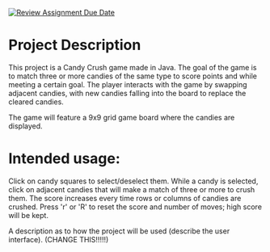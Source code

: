 [![Review Assignment Due Date](https://classroom.github.com/assets/deadline-readme-button-22041afd0340ce965d47ae6ef1cefeee28c7c493a6346c4f15d667ab976d596c.svg)](https://classroom.github.com/a/YxXKqIeT)
# Project Description

This project is a Candy Crush game made in Java. The goal of the game is to match three or more candies of the same type to score points and while meeting a certain goal. The player interacts with the game by swapping adjacent candies, with new candies falling into the board to replace the cleared candies.

The game will feature a 9x9 grid game board where the candies are displayed.

# Intended usage:

Click on candy squares to select/deselect them. While a candy is selected, click on adjacent candies that will make a match of three or more to crush them. The score increases every time rows or columns of candies are crushed. Press 'r' or 'R' to reset the score and number of moves; high score will be kept.

A description as to how the project will be used (describe the user interface). (CHANGE THIS!!!!!)
